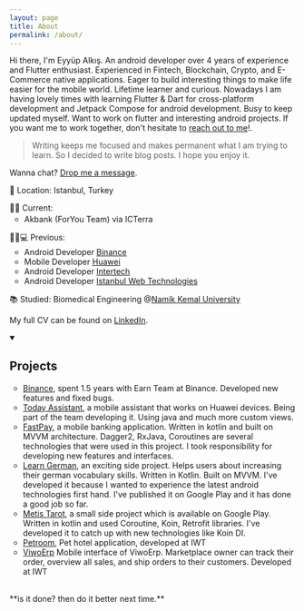```yaml
---
layout: page
title: About
permalink: /about/
---
```


Hi there, I'm Eyyüp Alkış. An android developer over 4 years of experience and Flutter enthusiast. Experienced in Fintech, Blockchain, Crypto, and E-Commerce native applications. Eager to build interesting things to make life easier for the mobile world. Lifetime learner and curious. Nowadays I am having lovely times with learning Flutter & Dart for cross-platform development and Jetpack Compose for android development. Busy to keep updated myself. Want to work on flutter and interesting android projects. If you want me to work together, don't hesitate to <a href="mailto:alkis.eyyup@gmail.com">reach out to me</a>!.

> Writing keeps me focused and makes permanent what I am trying to learn. So I decided to write blog posts. I hope you enjoy it.

Wanna chat? <a href="https://www.linkedin.com/in/alkiseyyup/">Drop me a message</a>.

📍 Location: Istanbul, Turkey

<section>
🧑‍💻 Current:
  <ul style="margin-top: 0.2em; list-style-type: circle; padding-inline-start: 26px;">
    <li>Akbank (ForYou Team) via ICTerra</li>
  </ul>
</section>

<section>
🏃‍♂️💻 Previous:
  <ul style="margin-top: 0.2em; list-style-type: circle; padding-inline-start: 26px;">
    <li>Android Developer <a href="https://www.binance.com/en/earn/">Binance</a></li>
    <li>Mobile Developer <a href="https://www.huawei.com/tr/">Huawei</a></li>
    <li>Android Developer <a href="https://www.intertech.com.tr">Intertech</a></li>
    <li>Android Developer <a href="https://www.iwt.com.tr/">Istanbul Web Technologies</a></li>
  </ul>
</section>

<!-- <section>
📺 Appearances:
  <ul style="margin-top: 0.2em; list-style-type: circle; padding-inline-start: 26px;">
    <li><a href="/articles/FSJam-Podcast.html">FSJam Podcast Episode 15 - Quirrel with Simon Knott</a></li>
    <li><a href="/articles/Fully-typed-Fullstack-Development.html">Fully typed fullstack development using Blitz.js</a></li>
    <li><a href="/articles/Using-TypeScript-with-React.html">Using TypeScript with React</a></li>
  </ul>
</section> -->

<section>
<p>
📚 Studied: Biomedical Engineering @<a href="http://www.nku.edu.tr/">Namik Kemal University</a>
</p>
</section>

<!-- <section>
As a member of HPI's "Schülerklub", I teach school children about computer science.
I sometimes devise custom-made learning tools, e.g. <a href="https://github.com/skn0tt/protocols-playground">Protocols Playground</a> or <a href="https://github.com/Skn0tt/numLisp">numLisp</a>.
</section> -->

<section>
<p>
My full CV can be found on <a href="https://www.linkedin.com/in/alkiseyyup/">LinkedIn</a>.
</p>
</section>

<details open>
  <summary>
  <h2>Projects</h2>  
  </summary>

  <ul style="list-style-type: circle;">
    <li> 
      <a href="https://www.binance.com/en/earn">Binance</a>, spent 1.5 years with Earn Team at Binance. Developed new features and fixed bugs.   
    </li>
    <li> 
      <a href="https://consumer.huawei.com/en/mobileservices/assistant/">Today Assistant</a>, a mobile assistant that works on Huawei devices. Being part of the team developing it. Using java and much more custom views.  
    </li>
    <li> 
      <a href="https://www.fastpay.com.tr/">FastPay</a>, a mobile banking application. Written in kotlin and built on MVVM architecture. Dagger2, RxJava, Coroutines are several technologies that were used in this project. I took responsibility for developing new features and interfaces. 
        <ul style="list-style-type: circle;">  </ul>
    </li>
    <li> 
      <a href="https://play.google.com/store/apps/details?id=dev.alks.learngermanartikel">Learn German</a>, an exciting side project. Helps users about increasing their german vocabulary skills. Written in Kotlin. Built on MVVM. I've developed it because I wanted to experience the latest android technologies first hand. I've published it on  Google Play and it has done a good job so far.</li>
    <li> 
      <a href="https://play.google.com/store/apps/details?id=dev.alks.metis.horoscopetarot">Metis Tarot</a>, a small side project which is available on Google Play. Written in kotlin and used Coroutine, Koin, Retrofit libraries. I've developed it to catch up with new technologies like Koin DI. 
    </li>
     <li>
       <a href="/projects/petroom">Petroom</a>, Pet hotel application, developed at IWT
    </li>
    <li> 
      <a href="/projects/viwoerp">ViwoErp</a> Mobile interface of ViwoErp. Marketplace owner can track their order, overview all sales, and ship orders to their customers. Developed at IWT 
    </li> 
  </ul>
</details>
<br /> 
**is it done? then do it better next time.**
